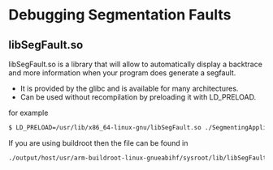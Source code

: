 # Debugging Segmentation Faults


## libSegFault.so

libSegFault.so is a library that will allow to automatically display a backtrace
and more information when your program does generate a segfault.
- It is provided by the glibc and is available for many architectures.
- Can be used without recompilation by preloading it with LD_PRELOAD.
  
for example

```sh
$ LD_PRELOAD=/usr/lib/x86_64-linux-gnu/libSegFault.so ./SegmentingApplication
```

If you are using buildroot then the file can be found in 

```sh
./output/host/usr/arm-buildroot-linux-gnueabihf/sysroot/lib/libSegFault.so
```


